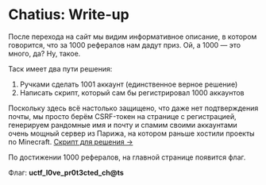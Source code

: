 # Chatius: Write-up

После перехода на сайт мы видим информативное описание, в котором говорится, что
за 1000 рефералов нам дадут приз. Ой, а 1000 — это много, да? Ну, такое.

Таск имеет два пути решения:

1. Ручками сделать 1001 аккаунт (единственное верное решение)
2. Написать скрипт, который сам бы регистрировал 1000 аккаунтов

Поскольку здесь всё настолько защищено, что даже нет подтверждения почты, мы просто
берём CSRF-токен на странице с регистрацией, генерируем рандомные имя и почту и спамим
своими аккаунтами очень мощный сервер из Парижа, на котором раньше хостили проекты по
Minecraft. [Скрипт для решения →](private/solve.py)

По достижении 1000 рефералов, на главной странице появится флаг.

Флаг: **uctf_l0ve_pr0t3cted_ch@ts**
